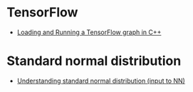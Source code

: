 # TensorFlow
* [Loading and Running a TensorFlow graph in C++](https://tebesu.github.io/posts/Training-a-TensorFlow-graph-in-C++-API)

# Standard normal distribution
* [Understanding standard normal distribution (input to NN)](https://www1.udel.edu/htr/Statistics/Notes/class12.html)
